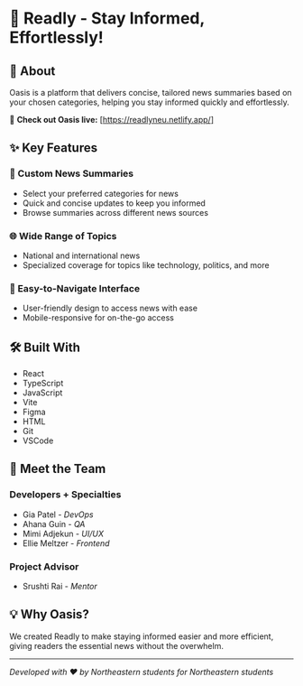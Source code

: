 # 🌟 Readly - Stay Informed, Effortlessly!

## 💭 About
Oasis is a platform that delivers concise, tailored news summaries based on your chosen categories, helping you stay informed quickly and effortlessly.

🔗 **Check out Oasis live:** [https://readlyneu.netlify.app/]

## ✨ Key Features

### 📰 Custom News Summaries
- Select your preferred categories for news
- Quick and concise updates to keep you informed
- Browse summaries across different news sources

### 🌐 Wide Range of Topics
- National and international news
- Specialized coverage for topics like technology, politics, and more

### 📱 Easy-to-Navigate Interface
- User-friendly design to access news with ease
- Mobile-responsive for on-the-go access

## 🛠️ Built With
- React
- TypeScript
- JavaScript
- Vite
- Figma
- HTML
- Git
- VSCode

## 👥 Meet the Team

### Developers + Specialties
- Gia Patel - _DevOps_
- Ahana Guin - _QA_
- Mimi Adjekun - _UI/UX_
- Ellie Meltzer - _Frontend_

### Project Advisor
- Srushti Rai - _Mentor_

## 💡 Why Oasis?
We created Readly to make staying informed easier and more efficient, giving readers the essential news without the overwhelm.

---
*Developed with ❤️ by Northeastern students for Northeastern students*